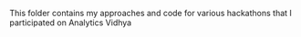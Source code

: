 This folder contains my approaches and code for various hackathons that I participated on Analytics Vidhya
